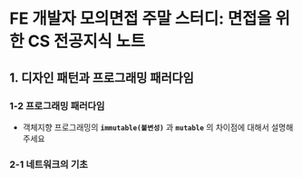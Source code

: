 # FE 개발자 모의면접 주말 스터디: 면접을 위한 CS 전공지식 노트

## 1. 디자인 패턴과 프로그래밍 패러다임

### 1-2 프로그래밍 패러다임

- 객체지향 프로그래밍의 **`immutable(불변성)`** 과 **`mutable`** 의 차이점에 대해서 설명해주세요

### 2-1 네트워크의 기초